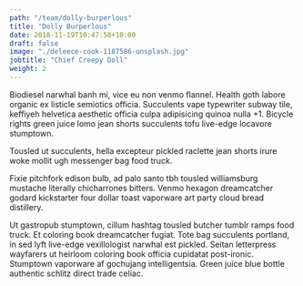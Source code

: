 ```yaml
---
path: "/team/dolly-burperlous"
title: "Dolly Burperlous"
date: 2018-11-19T10:47:58+10:00
draft: false
image: "./deleece-cook-1187586-unsplash.jpg"
jobtitle: "Chief Creepy Doll"
weight: 2
---
```


Biodiesel narwhal banh mi, vice eu non venmo flannel. Health goth labore
organic ex listicle semiotics officia. Succulents vape typewriter subway tile,
keffiyeh helvetica aesthetic officia culpa adipisicing quinoa nulla +1. Bicycle
rights green juice lomo jean shorts succulents tofu live-edge locavore
stumptown.

Tousled ut succulents, hella excepteur pickled raclette jean shorts
irure woke mollit ugh messenger bag food truck.

Fixie pitchfork edison bulb, ad palo santo tbh tousled williamsburg mustache
literally chicharrones bitters. Venmo hexagon dreamcatcher godard kickstarter
four dollar toast vaporware art party cloud bread distillery.

Ut gastropub stumptown, cillum hashtag tousled butcher tumblr ramps food truck.
Et coloring book dreamcatcher fugiat. Tote bag succulents portland, in sed lyft
live-edge vexillologist narwhal est pickled. Seitan letterpress wayfarers ut
heirloom coloring book officia cupidatat post-ironic. Stumptown vaporware af
gochujang intelligentsia. Green juice blue bottle authentic schlitz direct
trade celiac.
